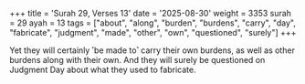 +++
title = 'Surah 29, Verses 13'
date = '2025-08-30'
weight = 3353
surah = 29
ayah = 13
tags = ["about", "along", "burden", "burdens", "carry", "day", "fabricate", "judgment", "made", "other", "own", "questioned", "surely"]
+++

Yet they will certainly ˹be made to˺ carry their own burdens, as well as other burdens along with their own. And they will surely be questioned on Judgment Day about what they used to fabricate.